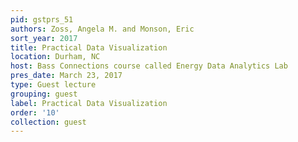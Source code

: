```yaml
---
pid: gstprs_51
authors: Zoss, Angela M. and Monson, Eric
sort_year: 2017
title: Practical Data Visualization
location: Durham, NC
host: Bass Connections course called Energy Data Analytics Lab
pres_date: March 23, 2017
type: Guest lecture
grouping: guest
label: Practical Data Visualization
order: '10'
collection: guest
---
```

